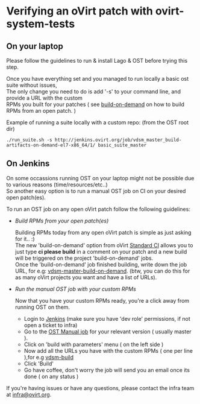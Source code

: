 Verifying an oVirt patch with ovirt-system-tests
================================================

On your laptop
--------------
Please follow the guidelines to run & install Lago & OST before trying this step.<br>

Once you have everything set and you managed to run locally a basic ost suite without issues, <br>
The only change you need to do is add '-s' to your command line, and provide a URL with the custom <br>
RPMs you built for your patches ( see [build-on-demand][1] on how to build RPMs from an open patch. ) <br>

Example of running a suite locally with a custom repo: (from the OST root dir)
```
./run_suite.sh -s http://jenkins.ovirt.org/job/vdsm_master_build-artifacts-on-demand-el7-x86_64/1/ basic_suite_master
```

On Jenkins
----------
On some occassions running OST on your laptop might not be possible due to various reasons (time/resources/etc..)<br>
So another easy option is to run a manual OST job on CI on your desired open patch(es).

To run an OST job on any open oVirt patch follow the following guidelines:

* *Build RPMs from your open patch(es)*

    Building RPMs today from any open oVirt patch is simple as just
    asking for it.. :)<br>
    The new 'build-on-demand' option from oVirt [Standard CI][1] allows
    you to just type **ci please build** in a comment on your patch
    and a new build will be triggered on the project 'build-on-demand' jobs.<br>
    Once the 'build-on-demand' job finished building, write down the job URL,
    for e.g: [vdsm-master-build-on-demand][2].
    (btw, you can do this for as many oVirt projects you want and have a list of URLs).


* *Run the manual OST job with your custom RPMs*

    Now that you have your custom RPMs ready, you're a click away from running OST
    on them.<br>
    * Login to [Jenkins][3] (make sure you have 'dev role' permissions, if not open a ticket to infra)<br>
    * Go to the [OST Manual job][4] for your relevant version ( usually master ).<br>
    * Click on 'build with parameters' menu ( on the left side )
    * Now add all the URLs you have with the custom RPMs ( one per line ),for e.g [vdsm-build][2]
    * Click 'Build'<br>
    * Go have coffee, don't worry the job will send you an email once its done ( on any status )<br>


If you're having issues or have any questions, please contact the infra team at infra@ovirt.org.

[1]: http://infra-docs.readthedocs.io/en/latest/CI/Build_and_test_standards.html#standard-ci-stages
[2]: http://jenkins.ovirt.org/job/vdsm_master_build-artifacts-on-demand-el7-x86_64/9/
[3]: http://jenkins.ovirt.org
[4]: http://jenkins.ovirt.org/view/oVirt%20system%20tests/job/ovirt_master_system-tests_manual/
